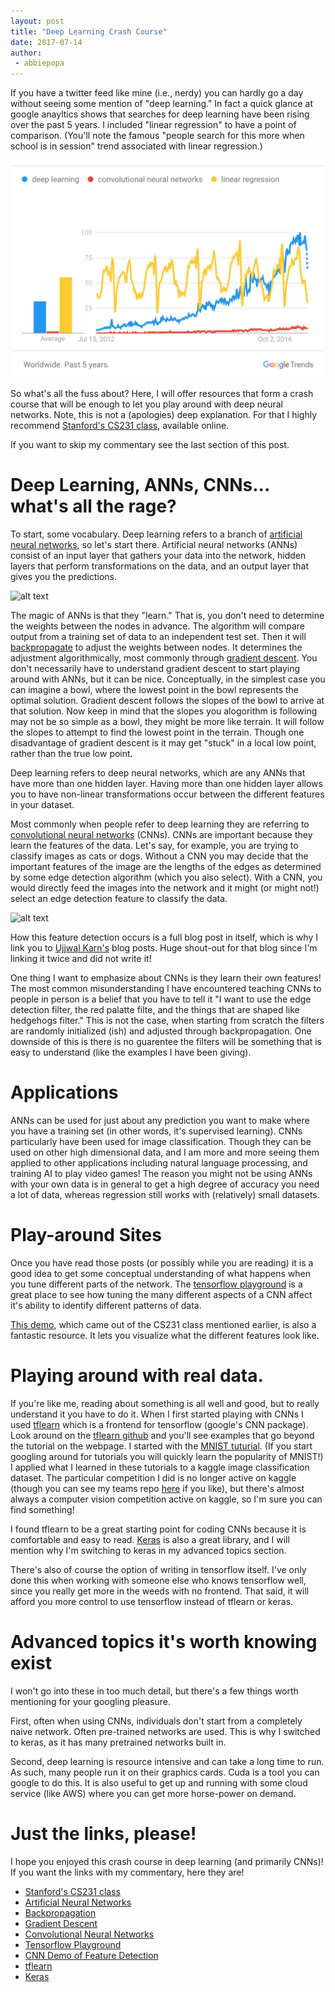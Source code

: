 ```yaml
---
layout: post
title: "Deep Learning Crash Course"
date: 2017-07-14
author:
 - abbiepopa
---
```


If you have a twitter feed like mine (i.e., nerdy) you can hardly go a day without seeing some mention of "deep learning." In fact a quick glance at google anayltics 
shows that searches for deep learning have been rising over the past 5 years. I included "linear regression" to have a point of comparison. (You'll note the famous 
"people search for this more when school is in session" trend associated with linear regression.)

![alt text](https://github.com/abbiepopa/blog_post_drafts/blob/master/Screen%20Shot%202017-07-12%20at%2010.28.35%20AM.jpg?raw=true  "Google Analytics Graph")

So what's all the fuss about? Here, I will offer resources that form a crash course that will be enough to let you play around with deep neural networks. Note, this is not a (apologies) deep
 explanation. For that I highly recommend [Stanford's CS231 class](http://cs231n.stanford.edu/), available online.
 
If you want to skip my commentary see the last section of this post.

# Deep Learning, ANNs, CNNs... what's all the rage? 

To start, some vocabulary. Deep learning refers to a branch of [artificial neural networks](https://ujjwalkarn.me/2016/08/09/quick-intro-neural-networks/), so let's 
start there. Artificial neural networks (ANNs) consist of an input layer that gathers your data into the network, hidden layers that perform transformations on the data, and an
output layer that gives you the predictions.

![alt text](https://ujwlkarn.files.wordpress.com/2016/08/screen-shot-2016-08-09-at-4-19-50-am.png?w=996&h=736 "Graph from the 'artifical neural networks' link")

The magic of ANNs is that they "learn." That is, you don't need to determine the weights between the nodes in advance. The algorithm will compare output from a training set
of data to an independent test set. Then it will [backpropagate](https://en.wikipedia.org/wiki/Backpropagation) to adjust the weights between nodes. It determines the
adjustment algorithmically, most commonly through [gradient descent](https://github.com/mattnedrich/GradientDescentExample). You don't necessarily have to understand gradient
descent to start playing around with ANNs, but it can be nice. Conceptually, in the simplest case you can imagine a bowl, where the lowest point in the bowl represents 
the optimal solution. Gradient descent follows the slopes of the bowl to arrive at that solution. Now keep in mind that the slopes you alogorithm is following may not
be so simple as a bowl, they might be more like terrain. It will follow the slopes to attempt to find the lowest point in the terrain. Though one disadvantage of gradient
descent is it may get "stuck" in a local low point, rather than the true low point.

Deep learning refers to deep neural networks, which are any ANNs that have more than one hidden layer. Having more than one hidden layer allows you to have non-linear transformations
occur between the different features in your dataset.

Most commonly when people refer to deep learning they are referring to [convolutional neural networks](https://ujjwalkarn.me/2016/08/11/intuitive-explanation-convnets/) 
(CNNs). CNNs are important because they learn the features of the data. Let's say, for example, you are trying to classify images as cats or dogs. Without a CNN you may 
decide that the important features of the image are the lengths of the edges as determined by some edge detection algorithm (which you also select). With a CNN, you would
directly feed the images into the network and it might (or might not!) select an edge detection feature to classify the data. 

![alt text](https://ujwlkarn.files.wordpress.com/2016/08/giphy.gif?w=748 "Graph from 'convolutional neural networks' link")

How this feature detection occurs is a full blog post in itself, which is why I link you to [Ujjwal Karn's](https://ujjwalkarn.me/) blog posts. Huge shout-out for that blog
since I'm linking it twice and did not write it!

One thing I want to emphasize about CNNs is they learn their own features! The most common misunderstanding I have encountered teaching CNNs to people in person is a belief
that you have to tell it "I want to use the edge detection filter, the red palatte filte, and the things that are shaped like hedgehogs filter." This is not the case, when
starting from scratch the filters are randomly initialized (ish) and adjusted through backpropagation. One downside of this is there is no guarentee the filters will be 
something that is easy to understand (like the examples I have been giving). 

# Applications

ANNs can be used for just about any prediction you want to make where you have a training set (in other words, it's supervised learning). CNNs particularly have been used
 for image classification. Though they can be used on other high dimensional data, and I am more and more seeing them applied to other applications including natural language
 processing, and training AI to play video games! The reason you might not be using ANNs with your own data is in general to get a high degree of accuracy you need a lot of
 data, whereas regression still works with (relatively) small datasets.

# Play-around Sites

Once you have read those posts (or possibly while you are reading) it is a good idea to get some conceptual understanding of what happens when you tune different parts of
 the network. The [tensorflow playground](http://playground.tensorflow.org) is a great place to see how tuning the many different aspects of a CNN affect it's ability to
 identify different patterns of data.
 
[This demo](https://cs.stanford.edu/people/karpathy/convnetjs/demo/cifar10.html), which came out of the CS231 class mentioned earlier, is also a fantastic resource. It lets
 you visualize what the different features look like.
 
# Playing around with real data.

If you're like me, reading about something is all well and good, but to really understand it you have to do it. When I first started playing with CNNs I used [tflearn](http://tflearn.org/)
 which is a frontend for tensorflow (google's CNN package). Look around on the [tflearn github](https://github.com/tflearn/tflearn) and you'll see examples that go beyond
 the tutorial on the webpage. I started with the [MNIST tuturial](https://github.com/tflearn/tflearn/blob/master/examples/images/convnet_mnist.py). (If you start googling
 around for tutorials you will quickly learn the popularity of MNIST!) I applied what I learned in these tutorials to a kaggle image classification dataset. The particular
 competition I did is no longer active on kaggle (though you can see my teams repo [here](https://github.com/davisincubator/sashimdig) if you like), but there's almost
 always a computer vision competition active on kaggle, so I'm sure you can find something!
 
I found tflearn to be a great starting point for coding CNNs because it is comfortable and easy to read. [Keras](https://keras.io/) is also a great library, and I will mention
 why I'm switching to keras in my advanced topics section.
 
There's also of course the option of writing in tensorflow itself. I've only done this when working with someone else who knows tensorflow well, since you really get more
 in the weeds with no frontend. That said, it will afford you more control to use tensorflow instead of tflearn or keras.

# Advanced topics it's worth knowing exist

I won't go into these in too much detail, but there's a few things worth mentioning for your googling pleasure.

First, often when using CNNs, individuals don't start from a completely naive network. Often pre-trained networks are used. This is why I switched to keras, as it has many
 pretrained networks built in.
 
Second, deep learning is resource intensive and can take a long time to run. As such, many people run it on their graphics cards. Cuda is a tool you can google to do this. 
 It is also useful to get up and running with some cloud service (like AWS) where you can get more horse-power on demand.

# Just the links, please!

I hope you enjoyed this crash course in deep learning (and primarily CNNs)! If you want the links with my commentary, here they are!
* [Stanford's CS231 class](http://cs231n.stanford.edu/)
* [Artificial Neural Networks](https://ujjwalkarn.me/2016/08/09/quick-intro-neural-networks/)
* [Backpropagation](https://en.wikipedia.org/wiki/Backpropagation)
* [Gradient Descent](https://github.com/mattnedrich/GradientDescentExample)
* [Convolutional Neural Networks](https://ujjwalkarn.me/2016/08/11/intuitive-explanation-convnets/) 
* [Tensorflow Playground](http://playground.tensorflow.org)
* [CNN Demo of Feature Detection](https://cs.stanford.edu/people/karpathy/convnetjs/demo/cifar10.html)
* [tflearn](http://tflearn.org/)
* [Keras](https://keras.io/)
